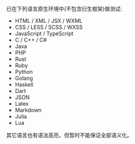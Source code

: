 已在下列语言原生环境中(不包含衍生框架)做测试:

- HTML / XML / JSX / WXML
- CSS / LESS / SCSS / WXSS
- JavaScript / TypeScript
- C / C++ / C#
- Java
- PHP
- Rust
- Ruby
- Python
- Golang
- Haskell
- Dart
- JSON
- Latex
- Markdown
- Julia
- Lua

其它语言也有语法高亮，但暂时不能保证全部语义化。